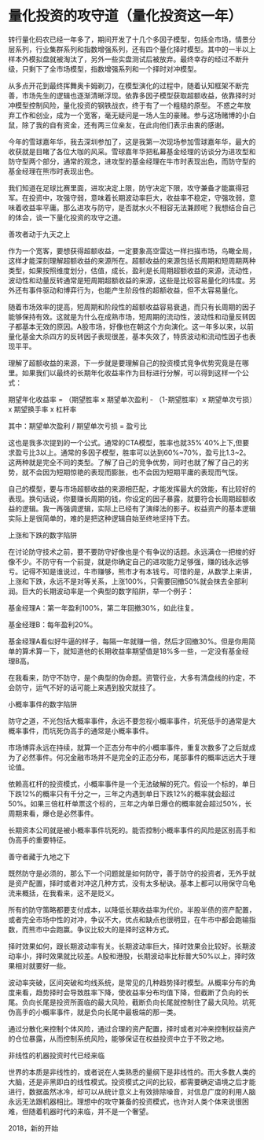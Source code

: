 # 量化投资的攻守道（量化投资这一年）

转行量化码农已经一年多了，期间开发了十几个多因子模型，包括全市场，情景分层系列，行业集群系列和指数增强系列，还有四个量化择时模型。其中的一半以上样本外模拟盘就被淘汰了，另外一些实盘测试后被放弃。最终幸存的经过不断升级，只剩下了全市场模型，指数增强系列和一个择时对冲模型。

从多点开花到最终挥舞奥卡姆剃刀，在模型演化的过程中，随着认知框架不断完善，市场先生的逻辑也逐渐清晰浮现。依靠多因子模型获取超额收益，依靠择时对冲模型控制风险，量化投资的钢铁战衣，终于有了一个粗糙的原型。
不惑之年放弃工作和创业，成为一个宽客，毫无疑问是一场人生的豪赌。参与这场赌博的小白鼠，除了我的自有资金，还有两三位亲友，在此向他们表示由衷的感谢。

今年的雪球嘉年华，我去深圳参加了，这是我第一次现场参加雪球嘉年华，最大的收获就是目睹了各位大咖的风采。雪球嘉年华把私幕基金经理的访谈分为进攻型和防守型两个部分，通常的观念，进攻型的基金经理在牛市时表现出色，而防守型的基金经理在熊市时表现出色。

我们知道在足球比赛里面，进攻决定上限，防守决定下限，攻守兼备才能赢得冠军。在投资中，攻强守弱，意味着长期波动率巨大，收益率不稳定，守强攻弱，意味着收益率平庸。那么进攻与防守，是否就水火不相容无法兼顾呢？我想结合自己的体会，谈一下量化投资的攻守之道。

善攻者动于九天之上

作为一个宽客，要想获得超额收益，一定要象高空雷达一样扫描市场，鸟瞰全局，这样才能深刻理解超额收益的来源所在。超额收益的来源包括长周期和短周期两种类型，如果按照维度划分，估值，成长，盈利是长周期超额收益的来源，流动性，波动性和动量反转通常是短周期超额收益的来源，这些是比较容易量化的纬度。另外还有事件驱动和博弈行为，也能产生阶段性的超额收益，但不太容易量化。

随着市场效率的提高，短周期和阶段性的超额收益容易衰退，而只有长周期的因子能够保持有效。这就是为什么在成熟市场，短周期的流动性，波动性和动量反转因子都基本无效的原因。A股市场，好像也在朝这个方向演化。这一年多以来，以前量化基金大杀四方的反转因子表现很差，基本失效了，特质波动和流动性因子也表现平平。

理解了超额收益的来源，下一步就是要理解自己的投资模式竞争优势究竟是在哪里。如果我们以最终的长期年化收益率作为目标进行分解，可以得到这样一个公式：

期望年化收益率 = （期望胜率 x 期望单次盈利 - （1-期望胜率）x 期望单次亏损）x 期望换手率 x 杠杆率

其中：期望单次盈利 / 期望单次亏损 = 盈亏比

这也是我多次提到的一个公式。通常的CTA模型，胜率也就35%`40%上下,但要求盈亏比3以上。通常的多因子模型，胜率可以达到60%~70%，盈亏比1.3~2。这两种就是完全不同的类型。了解了自己的竞争优势，同时也就了解了自己的劣势，就不会因为短期惊艳的表现而膨胀，也不会因为短期平庸的表现而气馁。

自己的模型，要与市场超额收益的来源相匹配，才能发挥最大的效能，有比较好的表现。换句话说，你要赚长周期的钱，你设定的因子暴露，就要符合长周期超额收益的逻辑。我一再强调逻辑，实际上已经有了演绎法的影子。权益资产的基本逻辑实际上是很简单的，难的是把这种逻辑自始至终地坚持下去。

上涨和下跌的数字陷阱

在讨论防守技术之前，要不要防守好像也是个有争议的话题。永远满仓一把梭的好像不少。不防守有一个前提，就是你确定自己的进攻能力足够强，赚的钱永远够亏。记得不知是谁说过，牛市赚够，熊市才有本钱亏。可惜的是，从数学上来讲，上涨和下跌，永远不是对等关系，上涨100%，只需要回撤50%就会抹去全部利润。巨大的长期波动率是一个典型的数字陷阱，举一个例子：

基金经理A：第一年盈利100%，第二年回撤30%，如此往复。

基金经理B：每年盈利20%。

基金经理A看似好牛逼的样子，每隔一年就赚一倍，然后才回撤30%。但是你用简单的算术算一下，就知道他的长期收益率期望值是18%多一些，一定没有基金经理B高。

在我看来，防守不防守，是个典型的伪命题。资管行业，大多有清盘线的约定，不会防守，运气不好的话可能上来遇到股灾就挂了。

小概率事件的数字陷阱

防守之道，不光包括大概率事件，永远不要忽视小概率事件，坑死低手的通常是大概率事件，而坑死伪高手的通常是小概率事件。

市场博弈永远在持续，就算一个正态分布中的小概率事件，重复次数多了之后就成为了必然事件。何况金融市场并不是完全的正态分布，尾部事件的概率远远大于理论值。

依赖高杠杆的投资模式，小概率事件是一个无法破解的死穴。假设一个标的，单日下跌12%的概率只有千分之一，三年之内遇到单日下跌12%的概率就会超过50%。如果三倍杠杆单票这个标的，三年之内单日爆仓的概率就会超过50%，长周期来看，爆仓是必然事件。

长期资本公司就是被小概率事件坑死的。能否控制小概率事件的风险是区别高手和伪高手的重要特征。

善守者藏于九地之下

既然防守是必须的，那么下一个问题就是如何防守，善于防守的投资者，无外乎就是资产配置，择时或者对冲这几种方式，没有太多秘诀。基本上都可以用保守乌龟流来概括，在我看来，这不是贬义。

所有的防守策略都要支付成本，以降低长期收益率为代价。半股半债的资产配置，或者完全市场中性的对冲，争议不大，优点和缺点也很明显，在牛市中都会跑输指数，而熊市中会跑赢。争议比较大的是择时这种方式。

择时效果如何，跟长期波动率有关。长期波动率巨大，择时效果会比较好。长期波动率小，择时效果就比较差。A股和港股，长期波动率比标普大50%以上，择时效果相对就要好一些。

波动率突破，区间突破和均线系统，是常见的几种趋势择时模型。从概率分布的角度来看，趋势择时会导致胜率下降，使收益率分布均值下降，但截断了负向的长尾。负向长尾是投资所面临的最大风险，截断负向长尾就控制住了最大风险。坑死伪高手的小概率事件，就是负向长尾中最极端的那一类。

通过分散化来控制个体风险，通过合理的资产配置，择时或者对冲来控制权益资产的仓位暴露，从而控制系统风险，能够保证在权益投资中立于不败之地。

非线性的机器投资时代已经来临

世界的本质是非线性的，或者说在人类熟悉的量纲下是非线性的。而大多数人类的大脑，还是非黑即白的线性模式。投资模式之间的比较，都需要确定语境之后才能进行，数据虽然冰冷，却可以从统计意义上有效排除噪音，对信息广度的利用人脑永远无法跟机器相比。理想中的攻守兼备的投资模式，也许对人类个体来说很困难，但随着机器时代的来临，并不是一个奢望。

2018，新的开始